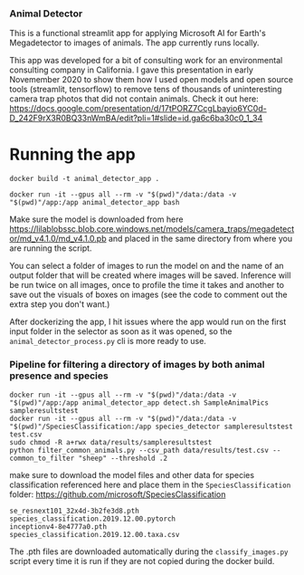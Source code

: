 ### Animal Detector

This is a functional streamlit app for applying Microsoft AI for Earth's Megadetector to images of animals. The app currently runs locally.

This app was developed for a bit of consulting work for an environmental consulting company in California. I gave this presentation in early Novemember 2020 to show them how I used open models and open source tools (streamlit, tensorflow) to remove tens of thousands of uninteresting camera trap photos that did not contain animals. Check it out here: https://docs.google.com/presentation/d/17tPORZ7CcgLbayio6YC0d-D_242F9rX3R0BQ33nWmBA/edit?pli=1#slide=id.ga6c6ba30c0_1_34
 

# Running the app
`docker build -t animal_detector_app .`

`docker run -it --gpus all --rm -v "$(pwd)"/data:/data -v "$(pwd)"/app:/app animal_detector_app bash`

Make sure the model is downloaded from here https://lilablobssc.blob.core.windows.net/models/camera_traps/megadetector/md_v4.1.0/md_v4.1.0.pb and placed in the same directory from where you are running the script.

You can select a folder of images to run the model on and the name of an output folder that will be created where images will be saved. Inference will be run twice on all images, once to profile the time it takes and another to save out the visuals of boxes on images (see the code to comment out the extra step you don't want.)

After dockerizing the app, I hit issues where the app would run on the first input folder in the selector as soon as it was opened, so the `animal_detector_process.py` cli is more ready to use.

### Pipeline for filtering a directory of images by both animal presence and species

```
docker run -it --gpus all --rm -v "$(pwd)"/data:/data -v "$(pwd)"/app:/app animal_detector_app detect.sh SampleAnimalPics sampleresultstest
docker run -it --gpus all --rm -v "$(pwd)"/data:/data -v "$(pwd)"/SpeciesClassification:/app species_detector sampleresultstest test.csv
sudo chmod -R a+rwx data/results/sampleresultstest
python filter_common_animals.py --csv_path data/results/test.csv --common_to_filter "sheep" --threshold .2
```

make sure to download the model files and other data for species classification referenced here and place them in the `SpeciesClassification` folder: https://github.com/microsoft/SpeciesClassification

```
se_resnext101_32x4d-3b2fe3d8.pth
species_classification.2019.12.00.pytorch
inceptionv4-8e4777a0.pth    
species_classification.2019.12.00.taxa.csv
```
The .pth files are downloaded automatically during the `classify_images.py` script every time it is run if they are not copied during the docker build.
